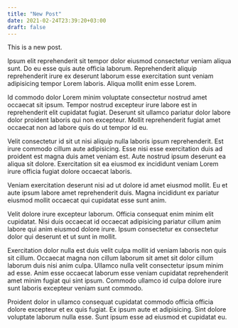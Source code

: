 ```yaml
---
title: "New Post"
date: 2021-02-24T23:39:20+03:00
draft: false
---
```


This is a new post.

Ipsum elit reprehenderit sit tempor dolor eiusmod consectetur veniam aliqua sunt. Do eu esse quis aute officia laborum. Reprehenderit aliquip reprehenderit irure ex deserunt laborum esse exercitation sunt veniam adipisicing tempor Lorem laboris. Aliqua mollit enim esse Lorem.

Id commodo dolor Lorem minim voluptate consectetur nostrud amet occaecat sit ipsum. Tempor nostrud excepteur irure labore est in reprehenderit elit cupidatat fugiat. Deserunt sit ullamco pariatur dolor labore dolor proident laboris qui non excepteur. Mollit reprehenderit fugiat amet occaecat non ad labore quis do ut tempor id eu.

Velit consectetur id sit ut nisi aliquip nulla laboris ipsum reprehenderit. Est irure commodo cillum aute adipisicing. Esse nisi esse exercitation duis ad proident est magna duis amet veniam est. Aute nostrud ipsum deserunt ea aliqua sit dolore. Exercitation sit ea eiusmod ex incididunt veniam Lorem irure officia fugiat dolore occaecat laboris.

Veniam exercitation deserunt nisi ad ut dolore id amet eiusmod mollit. Eu et aute ipsum labore amet reprehenderit duis. Magna incididunt ex pariatur eiusmod mollit occaecat qui cupidatat esse sunt anim.

Velit dolore irure excepteur laborum. Officia consequat enim minim elit cupidatat. Nisi duis occaecat id occaecat adipisicing pariatur cillum anim labore qui anim eiusmod dolore irure. Ipsum consectetur ex consectetur dolor qui deserunt et ut sunt in mollit.

Exercitation dolor nulla est duis velit culpa mollit id veniam laboris non quis sit cillum. Occaecat magna non cillum laborum sit amet sit dolor cillum laborum duis nisi anim culpa. Ullamco nulla velit consectetur ipsum minim ad esse. Anim esse occaecat laborum esse veniam cupidatat reprehenderit amet minim fugiat qui sint ipsum. Commodo ullamco id culpa dolore irure sunt laboris excepteur veniam sunt commodo.

Proident dolor in ullamco consequat cupidatat commodo officia officia dolore excepteur et ex quis fugiat. Ex ipsum aute et adipisicing. Sint dolore voluptate laborum nulla esse. Sunt ipsum esse ad eiusmod et cupidatat eu.
